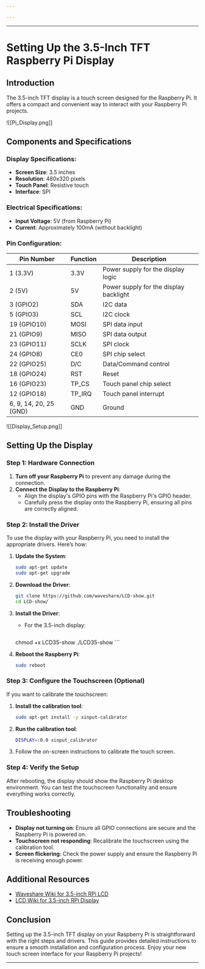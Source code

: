 ```yaml
---

---
```

-----
# Setting Up the 3.5-Inch TFT Raspberry Pi Display

## Introduction
The 3.5-inch TFT display is a touch screen designed for the Raspberry Pi. It offers a compact and convenient way to interact with your Raspberry Pi projects.

![[Pi_Display.png]]
## Components and Specifications
### Display Specifications:
- **Screen Size**: 3.5 inches
- **Resolution**: 480x320 pixels
- **Touch Panel**: Resistive touch
- **Interface**: SPI

### Electrical Specifications:
- **Input Voltage**: 5V (from Raspberry Pi)
- **Current**: Approximately 100mA (without backlight)

### Pin Configuration:
| Pin Number             | Function | Description                            |
| ---------------------- | -------- | -------------------------------------- |
| 1 (3.3V)               | 3.3V     | Power supply for the display logic     |
| 2 (5V)                 | 5V       | Power supply for the display backlight |
| 3 (GPIO2)              | SDA      | I2C data                               |
| 5 (GPIO3)              | SCL      | I2C clock                              |
| 19 (GPIO10)            | MOSI     | SPI data input                         |
| 21 (GPIO9)             | MISO     | SPI data output                        |
| 23 (GPIO11)            | SCLK     | SPI clock                              |
| 24 (GPIO8)             | CE0      | SPI chip select                        |
| 22 (GPIO25)            | D/C      | Data/Command control                   |
| 18 (GPIO24)            | RST      | Reset                                  |
| 16 (GPIO23)            | TP_CS    | Touch panel chip select                |
| 12 (GPIO18)            | TP_IRQ   | Touch panel interrupt                  |
| 6, 9, 14, 20, 25 (GND) | GND      | Ground                                 |

![[Display_Setup.png]]
## Setting Up the Display

### Step 1: Hardware Connection
1. **Turn off your Raspberry Pi** to prevent any damage during the connection.
2. **Connect the Display to the Raspberry Pi**:
    - Align the display's GPIO pins with the Raspberry Pi's GPIO header.
    - Carefully press the display onto the Raspberry Pi, ensuring all pins are correctly aligned.

### Step 2: Install the Driver
To use the display with your Raspberry Pi, you need to install the appropriate drivers. Here’s how:

1. **Update the System**:
    ```bash
    sudo apt-get update
    sudo apt-get upgrade
    ```

2. **Download the Driver**:
    ```bash
    git clone https://github.com/waveshare/LCD-show.git
    cd LCD-show/
    ```

3. **Install the Driver**:
    - For the 3.5-inch display:
        ```bash
    chmod +x LCD35-show
	./LCD35-show
        ```

4. **Reboot the Raspberry Pi**:
    ```bash
    sudo reboot
    ```

### Step 3: Configure the Touchscreen (Optional)
If you want to calibrate the touchscreen:

1. **Install the calibration tool**:
    ```bash
    sudo apt-get install -y xinput-calibrator
    ```

2. **Run the calibration tool**:
    ```bash
    DISPLAY=:0.0 xinput_calibrator
    ```

3. Follow the on-screen instructions to calibrate the touch screen.

### Step 4: Verify the Setup
After rebooting, the display should show the Raspberry Pi desktop environment. You can test the touchscreen functionality and ensure everything works correctly.

## Troubleshooting
- **Display not turning on**: Ensure all GPIO connections are secure and the Raspberry Pi is powered on.
- **Touchscreen not responding**: Recalibrate the touchscreen using the calibration tool.
- **Screen flickering**: Check the power supply and ensure the Raspberry Pi is receiving enough power.

## Additional Resources
- [Waveshare Wiki for 3.5-inch RPi LCD](https://www.waveshare.com/wiki/3.5inch_RPi_LCD_(A))
- [LCD Wiki for 3.5-inch RPi Display](http://www.lcdwiki.com/3.5inch_RPi_Display)

## Conclusion
Setting up the 3.5-inch TFT display on your Raspberry Pi is straightforward with the right steps and drivers. This guide provides detailed instructions to ensure a smooth installation and configuration process. Enjoy your new touch screen interface for your Raspberry Pi projects!

---
